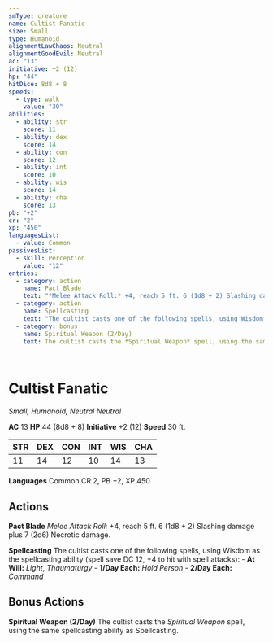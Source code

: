 ```yaml
---
smType: creature
name: Cultist Fanatic
size: Small
type: Humanoid
alignmentLawChaos: Neutral
alignmentGoodEvil: Neutral
ac: "13"
initiative: +2 (12)
hp: "44"
hitDice: 8d8 + 8
speeds:
  - type: walk
    value: "30"
abilities:
  - ability: str
    score: 11
  - ability: dex
    score: 14
  - ability: con
    score: 12
  - ability: int
    score: 10
  - ability: wis
    score: 14
  - ability: cha
    score: 13
pb: "+2"
cr: "2"
xp: "450"
languagesList:
  - value: Common
passivesList:
  - skill: Perception
    value: "12"
entries:
  - category: action
    name: Pact Blade
    text: "*Melee Attack Roll:* +4, reach 5 ft. 6 (1d8 + 2) Slashing damage plus 7 (2d6) Necrotic damage."
  - category: action
    name: Spellcasting
    text: "The cultist casts one of the following spells, using Wisdom as the spellcasting ability (spell save DC 12, +4 to hit with spell attacks): - **At Will:** *Light*, *Thaumaturgy* - **1/Day Each:** *Hold Person* - **2/Day Each:** *Command*"
  - category: bonus
    name: Spiritual Weapon (2/Day)
    text: The cultist casts the *Spiritual Weapon* spell, using the same spellcasting ability as Spellcasting.

---
```


# Cultist Fanatic
*Small, Humanoid, Neutral Neutral*

**AC** 13
**HP** 44 (8d8 + 8)
**Initiative** +2 (12)
**Speed** 30 ft.

| STR | DEX | CON | INT | WIS | CHA |
| --- | --- | --- | --- | --- | --- |
| 11 | 14 | 12 | 10 | 14 | 13 |

**Languages** Common
CR 2, PB +2, XP 450

## Actions

**Pact Blade**
*Melee Attack Roll:* +4, reach 5 ft. 6 (1d8 + 2) Slashing damage plus 7 (2d6) Necrotic damage.

**Spellcasting**
The cultist casts one of the following spells, using Wisdom as the spellcasting ability (spell save DC 12, +4 to hit with spell attacks): - **At Will:** *Light*, *Thaumaturgy* - **1/Day Each:** *Hold Person* - **2/Day Each:** *Command*

## Bonus Actions

**Spiritual Weapon (2/Day)**
The cultist casts the *Spiritual Weapon* spell, using the same spellcasting ability as Spellcasting.
